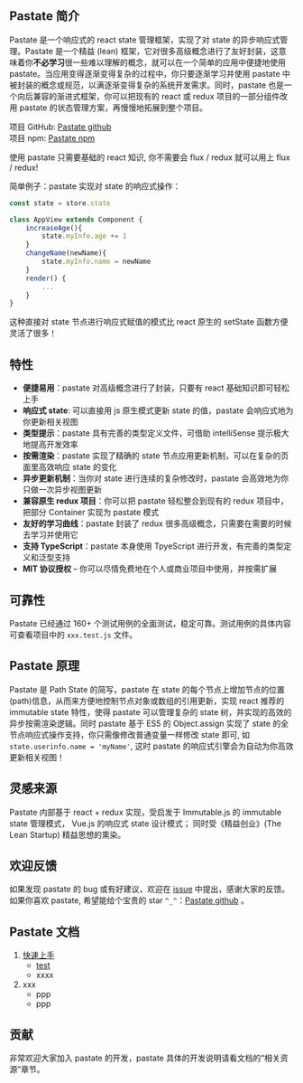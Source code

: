 ## Pastate 简介
Pastate 是一个响应式的 react state 管理框架，实现了对 state 的异步响应式管理。Pastate 是一个精益 (lean) 框架，它对很多高级概念进行了友好封装，这意味着你**不必学习**很一些难以理解的概念，就可以在一个简单的应用中便捷地使用 pastate。当应用变得逐渐变得复杂的过程中，你只要逐渐学习并使用 pastate 中被封装的概念或规范，以满逐渐变得复杂的系统开发需求。同时，pastate 也是一个向后兼容的渐进式框架，你可以把现有的 react 或 redux 项目的一部分组件改用 pastate 的状态管理方案，再慢慢地拓展到整个项目。 

项目 GitHub: [Pastate github](https://github.com/BirdLeeSCUT/pastate)  
项目 npm: [Pastate npm](https://www.npmjs.com/package/pastate) 

使用 pastate 只需要基础的 react 知识, 你不需要会 flux / redux 就可以用上 flux / redux!

简单例子：pastate 实现对 state 的响应式操作：    
```javascript
const state = store.state

class AppView extends Component {
    increaseAge(){
        state.myInfo.age += 1
    }
    changeName(newName){
        state.myInfo.name = newName
    }
    render() {
        ...
    }
}
```
这种直接对 state 节点进行响应式赋值的模式比 react 原生的 setState 函数方便灵活了很多！

## 特性
- **便捷易用**：pastate 对高级概念进行了封装，只要有 react 基础知识即可轻松上手
- **响应式 state**: 可以直接用 js 原生模式更新 state 的值，pastate 会响应式地为你更新相关视图
- **类型提示**：pastate 具有完善的类型定义文件，可借助 intelliSense 提示极大地提高开发效率
- **按需渲染**：pastate 实现了精确的 state 节点应用更新机制，可以在复杂的页面里高效响应 state 的变化
- **异步更新机制**：当你对 state 进行连续的复杂修改时，pastate 会高效地为你只做一次异步视图更新
- **兼容原生 redux 项目**：你可以把 pastate 轻松整合到现有的 redux 项目中，把部分 Container 实现为 pastate 模式
- **友好的学习曲线**：pastate 封装了 redux 很多高级概念，只需要在需要的时候去学习并使用它 
- **支持 TypeScript**：pastate 本身使用 TpyeScript 进行开发，有完善的类型定义和泛型支持
- **MIT 协议授权** – 你可以尽情免费地在个人或商业项目中使用，并按需扩展

## 可靠性
Pastate 已经通过 160+ 个测试用例的全面测试，稳定可靠。测试用例的具体内容可查看项目中的 `xxx.test.js` 文件。

## Pastate 原理
Pastate 是 Path State 的简写，pastate 在 state 的每个节点上增加节点的位置(path)信息，从而来方便地控制节点对象或数组的引用更新，实现 react 推荐的 immutable state 特性，使得 pastate 可以管理复杂的 state 树，并实现的高效的异步按需渲染逻辑。同时 pastate 基于 ES5 的 Object.assign 实现了 state 的全节点响应式操作支持，你只需像修改普通变量一样修改 state 即可, 如 `state.userinfo.name = 'myName'`, 这时 pastate 的响应式引擎会为自动为你高效更新相关视图！

## 灵感来源
Pastate 内部基于 react + redux 实现，受启发于 Immutable.js 的 immutable state 管理模式， Vue.js 的响应式 state 设计模式； 同时受《精益创业》(The Lean Startup) 精益思想的熏染。

## 欢迎反馈
如果发现 pastate 的 bug 或有好建议，欢迎在 [issue]() 中提出，感谢大家的反馈。如果你喜欢 pastate, 希望能给个宝贵的 star `^_^`：[Pastate github](https://github.com/BirdLeeSCUT/pastate) 。

## Pastate 文档

1. [快速上手](xxx.md)
    - [test](1.+%e5%bf%ab%e9%80%9f%e4%b8%8a%e6%89%8b.md#get-started)
    - xxxx
2. xxx
    - ppp
    - ppp

## 贡献
非常欢迎大家加入 pastate 的开发，pastate 具体的开发说明请看文档的“相关资源”章节。